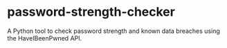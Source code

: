 # password-strength-checker
A Python tool to check password strength and known data breaches using the HaveIBeenPwned API.
